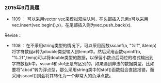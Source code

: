 ### 2015年9月真题

- 1109 ： 可以采用vector<int> vec来模拟双端队列，在头部插入元素x可以采用vec.insert(vec.begin(),x)，在尾部插入则为vec.push_back(x).



Revise：

- 1108 ：在不采用string类型的情况下，可以采用函数sscanf(a, "%lf", &temp)将字符数组a转为double类型输入到temp中。然后采用函数sprintf(b, "%.2f",temp)可以将double类型的数据，以保留小数点后两位的格式输出到字符数组b中。sscanf和stof还是有区别的，如果遇到非法的数据类型，比如要将"abcd"转为浮点型，那么采用string类中的stof()函数就会直接报错，而采用sscanf()则会将其转化为一个非常大的负浮点数。
